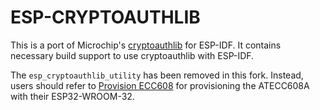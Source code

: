 # ESP-CRYPTOAUTHLIB

This is a port of Microchip's [cryptoauthlib](https://github.com/MicrochipTech/cryptoauthlib) for ESP-IDF. It contains necessary build support to use cryptoauthlib with ESP-IDF.

The  `esp_cryptoauthlib_utility` has been removed in this fork. Instead, users should refer to [Provision ECC608](https://github.com/PBearson/Provision-ECC608) for provisioning the ATECC608A with their ESP32-WROOM-32.
